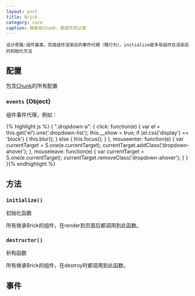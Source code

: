 ```yaml
---
layout: post
title: Brick
category: core
caption: 继承自Chunk，是组件的父类
---
```



    设计思路:组件基类，完成组件渲染后的事件代理（既行为）。initialize是多有组件在渲染后的初始化方法

## 配置

包含[Chunk](/brix/core/chunk)的所有配置

### `events` {Object}

组件事件代理，例如：

{% highlight js %}
{
    ".dropdown-a": {
        click: function(e) {
            var el = this.get('el').one('.dropdown-list');
            this.__show = true;
            if (el.css('display') == 'block') {
                this.blur();
            } else {
                this.focus();
            }
        },
        mouseenter: function(e) {
            var currentTarget = S.one(e.currentTarget);
            currentTarget.addClass('dropdown-ahover');
        },
        mouseleave: function(e) {
            var currentTarget = S.one(e.currentTarget);
            currentTarget.removeClass('dropdown-ahover');
        }
    }
}{% endhighlight %}

## 方法

### `initialize()`

初始化函数

所有继承Brick的组件，在render到页面后都调用到此函数。

### `destructor()`

析构函数

所有继承Brick的组件，在destroy时都调用到此函数。

## 事件






